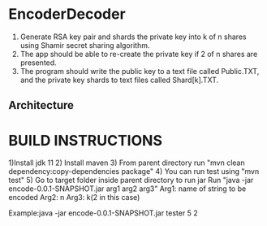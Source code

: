 # EncoderDecoder
1) Generate RSA key pair and shards the private key into k of n shares
using Shamir secret sharing algorithm. 
2) The app should be able to re-create the private key if 2
of n shares are presented.
3) The program should write the public key to a text file called Public.TXT, and the private key shards to text files called Shard[k].TXT.



## Architecture




# BUILD INSTRUCTIONS

1)Install jdk 11
2) Install maven
3) From parent directory  run  "mvn clean dependency:copy-dependencies package"
4) You can run test using "mvn test"
5) Go to target folder inside parent directory to run jar
Run "java -jar encode-0.0.1-SNAPSHOT.jar  arg1 arg2 arg3"
Arg1: name of string to be encoded
Arg2: n
Arg3: k(2 in this case)

Example:java -jar encode-0.0.1-SNAPSHOT.jar  tester 5 2
 


